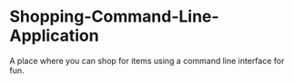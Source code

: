 # Shopping-Command-Line-Application

A place where you can shop for items using a command line interface for fun.
